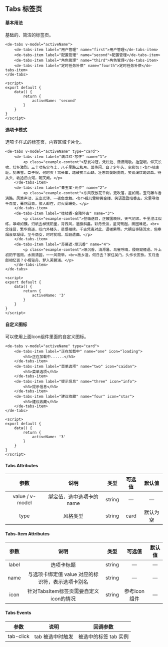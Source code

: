 ## Tabs 标签页

#### 基本用法

 基础的、简洁的标签页。 

<tabs-exam1></tabs-exam1>

```vue
<de-tabs v-model="activeName">
	<de-tabs-item label="用户管理" name="first">用户管理</de-tabs-item>
	<de-tabs-item label="配置管理" name="second">配置管理</de-tabs-item>
	<de-tabs-item label="角色管理" name="third">角色管理</de-tabs-item>
	<de-tabs-item label="定时任务补偿" name="fourth">定时任务补偿</de-tabs-item>
</de-tabs>

<script>
export default {
	data() {
		return {
			activeName: 'second'
		}
	}
}
</script>
```





#### 选项卡模式

 选项卡样式的标签页，内容区域卡片化。

<tabs-exam2></tabs-exam2>

```vue
<de-tabs v-model="activeName" type="card">
	<de-tabs-item label="满江红·写怀" name="1">
		<p class="example-content">怒发冲冠，凭栏处、潇潇雨歇。抬望眼，仰天长啸，壮怀激烈。三十功名尘与土，八千里路云和月。莫等闲，白了少年头，空悲切！<br>靖康耻，犹未雪。臣子恨，何时灭！驾长车，踏破贺兰山缺。壮志饥餐胡虏肉，笑谈渴饮匈奴血。待从头、收拾旧山河，朝天阙。</p>
	</de-tabs-item>
	<de-tabs-item label="青玉案·元夕" name="2">
		<p class="example-content">东风夜放花千树，更吹落，星如雨。宝马雕车香满路。凤箫声动，玉壶光转，一夜鱼龙舞。<br>蛾儿雪柳黄金缕，笑语盈盈暗香去。众里寻他千百度，蓦然回首，那人却在，灯火阑珊处。</p>
	</de-tabs-item>
	<de-tabs-item label="桂枝香·金陵怀古" name="3">
		<p class="example-content">登临送目，正故国晚秋，天气初肃。千里澄江似练，翠峰如簇。归帆去棹残阳里，背西风，酒旗斜矗。彩舟云淡，星河鹭起，画图难足。<br>念往昔，繁华竞逐，叹门外楼头，悲恨相续。千古凭高对此，谩嗟荣辱。六朝旧事随流水，但寒烟衰草凝绿。至今商女，时时犹唱，后庭遗曲。</p>
	</de-tabs-item>
	<de-tabs-item label="苏幕遮·燎沉香" name="4">
		<p class="example-content">燎沉香，消溽暑。鸟雀呼晴，侵晓窥檐语。叶上初阳干宿雨，水面清圆，一一风荷举。<br>故乡遥，何日去？家住吴门，久作长安旅。五月渔郎相忆否？小楫轻舟，梦入芙蓉浦。</p>
	</de-tabs-item>
</de-tabs>

<script>
export default {
	data() {
		return {
			activeName: '3'
		}
	}
}
</script>
```





#### 自定义图标

可以使用上面Icon组件里面的自定义图标。

<tabs-exam3></tabs-exam3>

```vue
<de-tabs v-model="activeName" type="card">
	<de-tabs-item label="正在加载中" name="one" icon="loading">
		<h3>正在加载中......</h3>
	</de-tabs-item>
	<de-tabs-item label="菜单选项" name="two" icon="caidan">
		<h3>菜单选项</h3>
	</de-tabs-item>
	<de-tabs-item label="提示信息" name="three" icon="info">
		<h3>提示信息</h3>
	</de-tabs-item>
	<de-tabs-item label="建议收藏" name="four" icon="star">
		<h3>建议收藏</h3>
	</de-tabs-item>
</de-tabs>

<script>
export default {
	data() {
		return {
			activeName: '3'
		}
	}
}
</script>
```





#### Tabs Attributes

|      参数       |           说明            |  类型  | 可选值 |  默认值  |
| :-------------: | :-----------------------: | :----: | :----: | :------: |
| value / v-model | 绑定值，选中选项卡的 name | string |   —    |    —     |
|      type       |         风格类型          | string |  card  | 默认为空 |





#### Tabs-Item Attributes

| 参数  |                       说明                        |  类型  |    可选值    | 默认值 |
| :---: | :-----------------------------------------------: | :----: | :----------: | :----: |
| label |                    选项卡标题                     | string |      —       |   —    |
| name  | 与选项卡绑定值 value 对应的标识符，表示选项卡别名 | string |      —       |   —    |
| icon  |      针对TabsItem标签页需要自定义icon的情况       | string | 参考Icon组件 |   —    |





#### Tabs Events

|   参数    |       说明       |       回调参数        |
| :-------: | :--------------: | :-------------------: |
| tab-click | tab 被选中时触发 | 被选中的标签 tab 实例 |